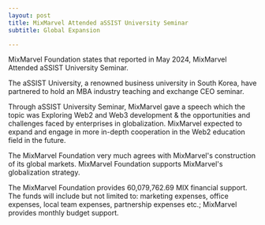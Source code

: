 ```yaml
---
layout: post
title: MixMarvel Attended aSSIST University Seminar 
subtitle: Global Expansion

---
```


MixMarvel Foundation states that reported in May 2024, MixMarvel Attended aSSIST University Seminar.

The aSSIST University, a renowned business university in South Korea, have partnered to hold an MBA industry teaching and exchange CEO seminar.

Through aSSIST University Seminar, MixMarvel gave a speech which the topic was Exploring Web2 and  Web3 development & the opportunities and challenges faced by enterprises in globalization. MixMarvel expected to expand and engage in more in-depth cooperation in the Web2 education field in the future.

The MixMarvel Foundation very much agrees with MixMarvel's construction of its global markets. MixMarvel Foundation supports MixMarvel's globalization strategy.

The MixMarvel Foundation provides 60,079,762.69 MIX financial support. The funds will include but not limited to: marketing expenses, office expenses, local team expenses, partnership expenses etc.; MixMarvel provides monthly budget support.

